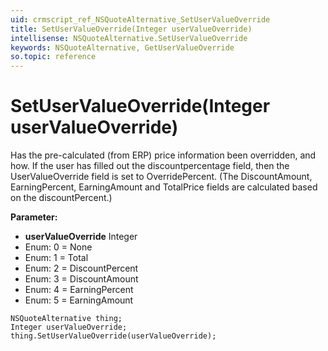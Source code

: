 ```yaml
---
uid: crmscript_ref_NSQuoteAlternative_SetUserValueOverride
title: SetUserValueOverride(Integer userValueOverride)
intellisense: NSQuoteAlternative.SetUserValueOverride
keywords: NSQuoteAlternative, GetUserValueOverride
so.topic: reference
---
```


# SetUserValueOverride(Integer userValueOverride)

Has the pre-calculated (from ERP) price information been overridden, and how. If the user has filled out the discountpercentage field, then the UserValueOverride field is set to OverridePercent. (The DiscountAmount, EarningPercent, EarningAmount and TotalPrice fields are calculated based on the discountPercent.)

**Parameter:** 
* **userValueOverride** Integer
* Enum: 0 = None 
* Enum: 1 = Total 
* Enum: 2 = DiscountPercent 
* Enum: 3 = DiscountAmount 
* Enum: 4 = EarningPercent 
* Enum: 5 = EarningAmount 

```crmscript
NSQuoteAlternative thing;
Integer userValueOverride;
thing.SetUserValueOverride(userValueOverride);
```

